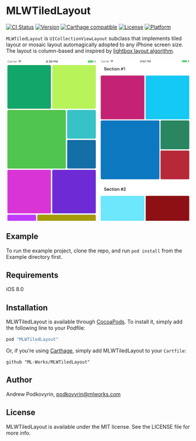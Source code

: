 # MLWTiledLayout

[![CI Status](http://img.shields.io/travis/Andrew%20Podkovyrin/MLWTiledLayout.svg?style=flat)](https://travis-ci.org/Andrew%20Podkovyrin/MLWTiledLayout)
[![Version](https://img.shields.io/cocoapods/v/MLWTiledLayout.svg?style=flat)](http://cocoapods.org/pods/MLWTiledLayout)
[![Carthage compatible](https://img.shields.io/badge/Carthage-compatible-4BC51D.svg?style=flat)](https://github.com/Carthage/Carthage)
[![License](https://img.shields.io/cocoapods/l/MLWTiledLayout.svg?style=flat)](http://cocoapods.org/pods/MLWTiledLayout)
[![Platform](https://img.shields.io/cocoapods/p/MLWTiledLayout.svg?style=flat)](http://cocoapods.org/pods/MLWTiledLayout)

`MLWTiledLayout` is `UICollectionViewLayout` subclass that implements tiled layout or mosaic layout automagically adopted to any iPhone screen size.
The layout is column-based and inspired by [lightbox layout algorithm](http://blog.vjeux.com/2012/image/image-layout-algorithm-lightbox.html).

<img width="710px" src="images/ScreenShots.png" style="display:block; margin: 10px auto 30px auto; align:center">

## Example

To run the example project, clone the repo, and run `pod install` from the Example directory first.

## Requirements

iOS 8.0

## Installation

MLWTiledLayout is available through [CocoaPods](http://cocoapods.org). To install
it, simply add the following line to your Podfile:

```ruby
pod "MLWTiledLayout"
```

Or, if you’re using [Carthage](https://github.com/Carthage/Carthage), simply add MLWTiledLayout to your `Cartfile`:

```
github "ML-Works/MLWTiledLayout"
```

## Author

Andrew Podkovyrin, podkovyrin@mlworks.com

## License

MLWTiledLayout is available under the MIT license. See the LICENSE file for more info.
